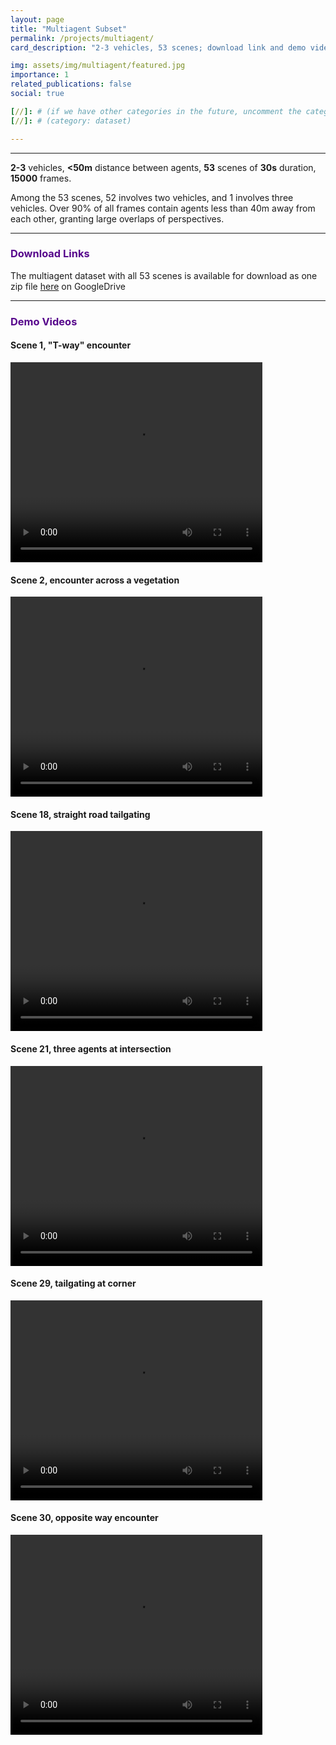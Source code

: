 ```yaml
---
layout: page
title: "Multiagent Subset"
permalink: /projects/multiagent/
card_description: "2-3 vehicles, 53 scenes; download link and demo videos"

img: assets/img/multiagent/featured.jpg
importance: 1
related_publications: false
social: true

[//]: # (if we have other categories in the future, uncomment the category bellow. Change "enable_project_categories" to true in config.yml as well)
[//]: # (category: dataset)

---
```


---
**2-3** vehicles, **<50m** distance between agents, **53** scenes of **30s** duration, **15000** frames.

Among the 53 scenes, 52 involves two vehicles, and 1 involves three vehicles. 
Over 90% of all frames contain agents less than 40m away from each other, granting large overlaps of perspectives.

---
### <span style="font-weight: bold; color:#57068c">Download Links</span>

The multiagent dataset with all 53 scenes is available for download as one zip file [here](https://drive.google.com/drive/folders/10aA0mcsXqNKnt1Mr8jYex8C_zzHng3Ia?usp=sharing) on GoogleDrive

---

### <span style="font-weight: bold; color:#57068c">Demo Videos</span>
#### Scene 1, "T-way" encounter
<video width="80%" height="320" preload="auto" controls>
  <source src="/MARS/assets/img/multiagent/videos/1.mp4" type="video/webm">
</video>

#### Scene 2, encounter across a vegetation
<video width="80%" height="320" preload="auto" controls>
  <source src="/MARS/assets/img/multiagent/videos/2.mp4" type="video/webm">
</video>

#### Scene 18, straight road tailgating
<video width="80%" height="320" preload="auto" controls>
  <source src="/MARS/assets/img/multiagent/videos/18.mp4" type="video/webm">
</video>

#### Scene 21, three agents at intersection
<video width="80%" height="320" preload="auto" controls>
  <source src="/MARS/assets/img/multiagent/videos/21.mp4" type="video/webm">
</video>

#### Scene 29, tailgating at corner
<video width="80%" height="320" preload="auto" controls>
  <source src="/MARS/assets/img/multiagent/videos/29.mp4" type="video/webm">
</video>

#### Scene 30, opposite way encounter
<video width="80%" height="320" preload="auto" controls>
  <source src="/MARS/assets/img/multiagent/videos/30.mp4" type="video/webm">
</video>
